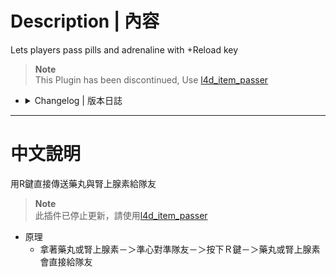 # Description | 內容
Lets players pass pills and adrenaline with +Reload key

> __Note__ <br/>
This Plugin has been discontinued, Use [l4d_item_passer](https://github.com/fbef0102/Game-Private_Plugin/tree/main/L4D_插件/Items_%E7%89%A9%E5%93%81/l4d_item_passer)

* <details><summary>Changelog | 版本日誌</summary>

    * Archived (2024-8-20)
        * This Plugin has been discontinued

    * v4.0 (2023-5-22)
        * Remake code, convert code to latest syntax
        * Fix warnings when compiling on SourceMod 1.11.

    * v3
        * [From SirPlease/L4D2-Competitive-Rework](https://github.com/Attano/L4D2-Competitive-Framework/blob/master/addons/sourcemod/scripting/pill_passer.sp)
</details>

- - - -
# 中文說明
用R鍵直接傳送藥丸與腎上腺素給隊友

> __Note__ <br/>
此插件已停止更新，請使用[l4d_item_passer](https://github.com/fbef0102/Game-Private_Plugin/tree/main/L4D_插件/Items_%E7%89%A9%E5%93%81/l4d_item_passer)

* 原理
    * 拿著藥丸或腎上腺素－＞準心對準隊友－＞按下Ｒ鍵－＞藥丸或腎上腺素會直接給隊友